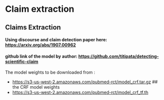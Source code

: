 # Claim extraction 
## Claims Extraction
#### Using discourse and claim detection paper here: https://arxiv.org/abs/1907.00962
#### github link of the model by author:  https://github.com/titipata/detecting-scientific-claim

The model weights to be downloaded from :
* https://s3-us-west-2.amazonaws.com/pubmed-rct/model_crf.tar.gz ## the  CRF model weights
* https://s3-us-west-2.amazonaws.com/pubmed-rct/model_crf_tf.th 


